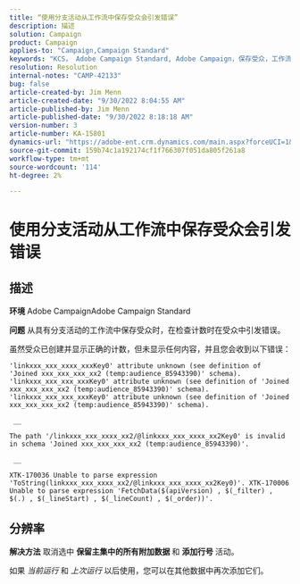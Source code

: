 ```yaml
---
title: “使用分支活动从工作流中保存受众会引发错误”
description: 描述
solution: Campaign
product: Campaign
applies-to: "Campaign,Campaign Standard"
keywords: "KCS， Adobe Campaign Standard, Adobe Campaign，保存受众，工作流，分支活动，引发错误，疑难解答"
resolution: Resolution
internal-notes: "CAMP-42133"
bug: false
article-created-by: Jim Menn
article-created-date: "9/30/2022 8:04:55 AM"
article-published-by: Jim Menn
article-published-date: "9/30/2022 8:18:18 AM"
version-number: 3
article-number: KA-15801
dynamics-url: "https://adobe-ent.crm.dynamics.com/main.aspx?forceUCI=1&pagetype=entityrecord&etn=knowledgearticle&id=22d4478e-9640-ed11-9db1-0022480866ad"
source-git-commit: 159b74c1a192174cf1f766307f051da805f261a8
workflow-type: tm+mt
source-wordcount: '114'
ht-degree: 2%

---
```


# 使用分支活动从工作流中保存受众会引发错误

## 描述


<b>环境</b>
Adobe CampaignAdobe Campaign Standard

<b>问题</b>
从具有分支活动的工作流中保存受众时，在检查计数时在受众中引发错误。

虽然受众已创建并显示正确的计数，但未显示任何内容，并且您会收到以下错误：


```
'linkxxx_xxx_xxxx_xxxKey0' attribute unknown (see definition of 'Joined xxx_xxx_xxx_xx2 (temp:audience_85943390)' schema). 'linkxxx_xxx_xxx_xxxKey0' attribute unknown (see definition of 'Joined xxx_xxx_xxx_xx2 (temp:audience_85943390)' schema). 'linkxxx_xxx_xxx_xxxKey0' attribute unknown (see definition of 'Joined xxx_xxx_xxx_xx2 (temp:audience_85943390)' schema).

 __ 

The path '/linkxxx_xxx_xxxx_xx2/@linkxxx_xxx_xxxx_xx2Key0' is invalid in schema 'Joined xxx_xxx_xxx_xx2 (temp:audience_85943390)'.

 __ 

XTK-170036 Unable to parse expression 'ToString(linkxxx_xxx_xxxx_xx2/@linkxxx_xxx_xxxx_xx2Key0)'. XTK-170006 Unable to parse expression 'FetchData($(apiVersion) , $(_filter) , $(.) , $(_lineStart) , $(_lineCount) , $(_order))'.
```



## 分辨率


<b>解决方法</b>
取消选中 <b>保留主集中的所有附加数据 </b>和 <b>添加行号</b> 活动。

如果 *当前运行* 和 *上次运行* 以后使用，您可以在其他数据中再次添加它们。
